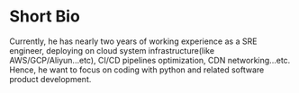 # Short Bio

Currently, he has nearly two years of working experience as a SRE engineer, deploying on cloud system infrastructure(like AWS/GCP/Aliyun...etc), CI/CD pipelines optimization, CDN networking...etc. 
Hence, he want to focus on coding with python and related software product development.